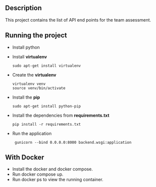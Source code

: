 ## Description 
This project contains the list of API end points for the team assessment. 

## Running the project 
* Install python
* Install **virtualenv**
    ```shell
    sudo apt-get install virtualenv
    ```
* Create the **virtualenv**
    ```shell
    virtualenv venv
    source venv/bin/activate
    ```
* Install the **pip**
    ```shell
    sudo apt-get install python-pip
    ```
* Install the dependencies from **requirements.txt**
    ```shell
    pip install -r requirements.txt
    ```

* Run the application 
    ```shell
     gunicorn --bind 0.0.0.0:8000 backend.wsgi:application
    ```

## With Docker
* Install the docker and docker compose.
* Run docker compose up.
* Run docker ps to view the running container.